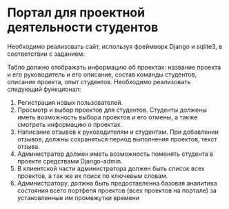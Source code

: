 # Портал для проектной деятельности студентов
Необходимо реализовать сайт, используя фреймворк Django и sqlite3, в соответствии с заданием:

Табло должно отображать информацию об проектах: название проекта и его руководитель и его описание, состав команды студентов, описание проекта, опыт студентов. Необходимо реализовать следующий функционал:

1. Регистрация новых пользователей.
2. Просмотр и выбор проектов для студентов. Студенты должены иметь
возможность выбора проектов и его отмены, а также смотреть информацию о проектах.
3. Написание отзывов к руководителям и студентам. При добавлении отзывов, должны
сохраняться период выполнения проектов, текст отзыва.
4. Администратор должен иметь возможность поменять студента в проекте средствами Django-admin.
5. В клиентской части администратора должен быть список всех проектов, а так же их поиск по ключевым словам.
6. Администратору, должна быть предоставленна базовая аналитика состояния
всего портфеля проектов (всех проектов на портале) за установленные им промежутки времени 